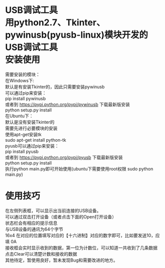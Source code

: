 USB调试工具<br>
用python2.7、Tkinter、pywinusb(pyusb-linux)模块开发的USB调试工具<br>
安装使用
================================================================
需要安装的模块：<br>
在Windows下:<br>
    默认是有安装Tkinter的，因此只需要安装pywinusb<br>
    可以通过pip来安装：<br>
        pip install pywinusb<br>
    或者到 https://pypi.python.org/pypi/pywinusb 下载最新版安装<br>
        python setup.py install<br>
在Ubuntu下：<br>
    默认是没有安装Tkinter的<br>
    需要先进行必要模块的安装<br>
    使用apt-get安装tk<br>
        sudo apt-get install python-tk<br>
    pyusb可以通过pip来安装：<br>
        pip install pyusb<br>
    或者到 https://pypi.python.org/pypi/pyusb 下载最新版安装<br>
        python setup.py install<br>
执行python main.py即可开始使用(ubuntu下需要使用root权限 sudo python main.py)<br>

使用技巧
================================================================
在左侧列表框，可以显示出当前连接的USB设备。<br>
可以通过双击打开设备（或者点击下面的Open打开设备）<br>
状态栏会有相应的提示信息<br>
与USB设备的通讯为64个字节<br>
16x4 在对应的位置填写对应的【十六进制】对应的数字即可，比如要发送10，应填 0A<br>
接收框会实时显示收到的数据，第一位为计数位，可以知道一共收到了几条数据<br>
点击Clear可以清楚计数和接收的数据<br>
其他待定，暂使用良好，暂未发现Bug和需要改进的地方。<br>